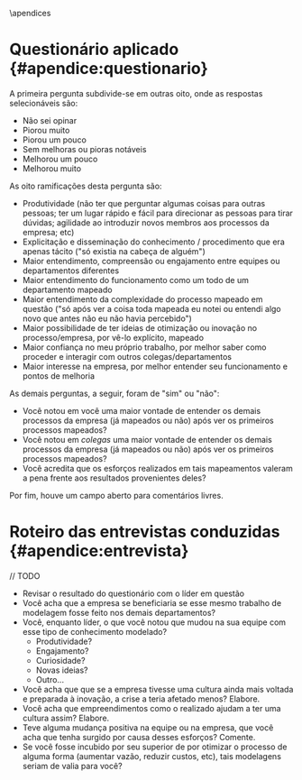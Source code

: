 \apendices

# Questionário aplicado {#apendice:questionario}

A primeira pergunta subdivide-se em outras oito, onde as respostas selecionáveis são:

- Não sei opinar
- Piorou muito
- Piorou um pouco
- Sem melhoras ou pioras notáveis
- Melhorou um pouco
- Melhorou muito

As oito ramificações desta pergunta são:

- Produtividade (não ter que perguntar algumas coisas para outras pessoas; ter um lugar rápido e fácil para direcionar as pessoas para tirar dúvidas; agilidade ao introduzir novos membros aos processos da empresa; etc)
- Explicitação e disseminação do conhecimento / procedimento que era apenas tácito ("só existia na cabeça de alguém")
- Maior entendimento, compreensão ou engajamento entre equipes ou departamentos diferentes
- Maior entendimento do funcionamento como um todo de um departamento mapeado
- Maior entendimento da complexidade do processo mapeado em questão ("só após ver a coisa toda mapeada eu notei ou entendi algo novo que antes não eu não havia percebido")
- Maior possibilidade de ter ideias de otimização ou inovação no processo/empresa, por vê-lo explícito, mapeado
- Maior confiança no meu próprio trabalho, por melhor saber como proceder e interagir com outros colegas/departamentos
- Maior interesse na empresa, por melhor entender seu funcionamento e pontos de melhoria

As demais perguntas, a seguir, foram de "sim" ou "não":

- Você notou em você uma maior vontade de entender os demais processos da empresa (já mapeados ou não) após ver os primeiros processos mapeados?
- Você notou em *colegas* uma maior vontade de entender os demais processos da empresa (já mapeados ou não) após ver os primeiros processos mapeados?
- Você acredita que os esforços realizados em tais mapeamentos valeram a pena frente aos resultados provenientes deles?

Por fim, houve um campo aberto para comentários livres.

# Roteiro das entrevistas conduzidas {#apendice:entrevista}

// TODO

- Revisar o resultado do questionário com o líder em questão
- Você acha que a empresa se beneficiaria se esse mesmo trabalho de modelagem fosse feito nos demais departamentos?
- Você, enquanto líder, o que você notou que mudou na sua equipe com esse tipo de conhecimento modelado?
    - Produtividade?
    - Engajamento?
    - Curiosidade?
    - Novas ideias?
    - Outro...
- Você acha que que se a empresa tivesse uma cultura ainda mais voltada e preparada à inovação, a crise a teria afetado menos? Elabore.
- Você acha que empreendimentos como o realizado ajudam a ter uma cultura assim? Elabore.
- Teve alguma mudança positiva na equipe ou na empresa, que você acha que tenha surgido por causa desses esforços? Comente.
- Se você fosse incubido por seu superior de por otimizar o processo de alguma forma (aumentar vazão, reduzir custos, etc), tais modelagens seriam de valia para você?
